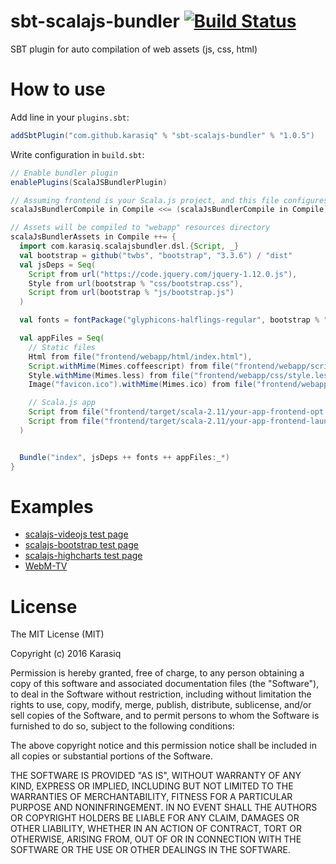 # sbt-scalajs-bundler [![Build Status](https://travis-ci.org/Karasiq/sbt-scalajs-bundler.svg?branch=master)](https://travis-ci.org/Karasiq/sbt-scalajs-bundler)
SBT plugin for auto compilation of web assets (js, css, html)

# How to use
Add line in your `plugins.sbt`:
```scala
addSbtPlugin("com.github.karasiq" % "sbt-scalajs-bundler" % "1.0.5")
```

Write configuration in `build.sbt`:
```scala
// Enable bundler plugin
enablePlugins(ScalaJSBundlerPlugin)

// Assuming frontend is your Scala.js project, and this file configures backend package
scalaJsBundlerCompile in Compile <<= (scalaJsBundlerCompile in Compile).dependsOn(fullOptJS in Compile in frontend)

// Assets will be compiled to "webapp" resources directory
scalaJsBundlerAssets in Compile ++= {
  import com.karasiq.scalajsbundler.dsl.{Script, _}
  val bootstrap = github("twbs", "bootstrap", "3.3.6") / "dist"
  val jsDeps = Seq(
    Script from url("https://code.jquery.com/jquery-1.12.0.js"),
    Style from url(bootstrap % "css/bootstrap.css"),
    Script from url(bootstrap % "js/bootstrap.js")
  )

  val fonts = fontPackage("glyphicons-halflings-regular", bootstrap % "fonts/glyphicons-halflings-regular")

  val appFiles = Seq(
    // Static files
    Html from file("frontend/webapp/html/index.html"),
    Script.withMime(Mimes.coffeescript) from file("frontend/webapp/scripts/script.coffee"),
    Style.withMime(Mimes.less) from file("frontend/webapp/css/style.less"), // Requires less4j library in classpath
    Image("favicon.ico").withMime(Mimes.ico) from file("frontend/webapp/img/favicon.ico"),

    // Scala.js app
    Script from file("frontend/target/scala-2.11/your-app-frontend-opt.js"),
    Script from file("frontend/target/scala-2.11/your-app-frontend-launcher.js")
  )


  Bundle("index", jsDeps ++ fonts ++ appFiles:_*)
}
```

# Examples
* [scalajs-videojs test page](https://github.com/Karasiq/scalajs-videojs)
* [scalajs-bootstrap test page](https://github.com/Karasiq/scalajs-bootstrap)
* [scalajs-highcharts test page](https://github.com/Karasiq/scalajs-highcharts)
* [WebM-TV](https://github.com/Karasiq/webm-tv)

# License
The MIT License (MIT)

Copyright (c) 2016 Karasiq

Permission is hereby granted, free of charge, to any person obtaining a copy
of this software and associated documentation files (the "Software"), to deal
in the Software without restriction, including without limitation the rights
to use, copy, modify, merge, publish, distribute, sublicense, and/or sell
copies of the Software, and to permit persons to whom the Software is
furnished to do so, subject to the following conditions:

The above copyright notice and this permission notice shall be included in
all copies or substantial portions of the Software.

THE SOFTWARE IS PROVIDED "AS IS", WITHOUT WARRANTY OF ANY KIND, EXPRESS OR
IMPLIED, INCLUDING BUT NOT LIMITED TO THE WARRANTIES OF MERCHANTABILITY,
FITNESS FOR A PARTICULAR PURPOSE AND NONINFRINGEMENT. IN NO EVENT SHALL THE
AUTHORS OR COPYRIGHT HOLDERS BE LIABLE FOR ANY CLAIM, DAMAGES OR OTHER
LIABILITY, WHETHER IN AN ACTION OF CONTRACT, TORT OR OTHERWISE, ARISING FROM,
OUT OF OR IN CONNECTION WITH THE SOFTWARE OR THE USE OR OTHER DEALINGS IN
THE SOFTWARE.
